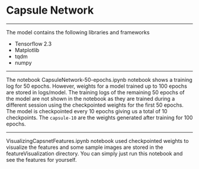 # Capsule Network

---
The model contains the following libraries and frameworks
- Tensorflow 2.3
- Matplotlib
- tqdm
- numpy
---
  
The notebook CapsuleNetwork-50-epochs.ipynb notebook shows a training log for 50 epochs. However, weights for a model trained up to 100 epochs are stored in logs/model. The training logs of the remaining 50 epochs of the model are not shown in the notebook as they are trained during a different session using the checkpointed weights for the first 50 epochs. The model is checkpointed every 10 epochs giving us a total of 10 checkpoints. The `capsule-10` are the weights generated after training for 100 epochs. 

---

VisualizingCapsnetFeatures.ipynb notebook used checkpointed weights to visualize the features and some sample images are stored in the featureVisualization directory. You can simply just run this notebook and see the features for yourself.
